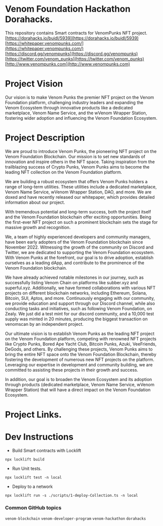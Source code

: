 # Venom Foundation Hackathon Dorahacks.

This repository contains Smart contracts for VenomPunks NFT project.
<br />
[https://dorahacks.io/buidl/5939](https://dorahacks.io/buidl/5939) <br /> [https://whitepaper.venompunks.com/](https://whitepaper.venompunks.com/)<br />[https://discord.gg/venompunks](https://discord.gg/venompunks)<br />[https://twitter.com/venom_punks](https://twitter.com/venom_punks)<br />[http://www.venompunks.com](http://www.venompunks.com)

# Project Vision

Our vision is to make Venom Punks the premier NFT project on the Venom Foundation platform, challenging industry leaders and expanding the Venom Ecosystem through innovative products like a dedicated marketplace, Venom Name Service, and the wVenom Wrapper Station, fostering wider adoption and influencing the Venom Foundation Ecosystem.

# Project Description

We are proud to introduce Venom Punks, the pioneering NFT project on the Venom Foundation Blockchain. Our mission is to set new standards of innovation and inspire others in the NFT space. Taking inspiration from the trailblazing success of Crypto Punks, Venom Punks aims to become the leading NFT collection on the Venom Foundation platform.

We are building a robust ecosystem that offers Venom Punks holders a range of long-term utilities. These utilities include a dedicated marketplace, Venom Name Service, wVenom Wrapper Station, DAO, and more. We are doxed and have recently released our whitepaper, which provides detailed information about our project.

With tremendous potential and long-term success, both the project itself and the Venom Foundation blockchain offer exciting opportunities. Being the first-ever NFT project on such a prominent blockchain sets the stage for massive growth and recognition.

We, a team of highly experienced developers and community managers, have been early adopters of the Venom Foundation blockchain since November 2022. Witnessing the growth of the community on Discord and Twitter, we are dedicated to supporting the Venom Foundation ecosystem. With Venom Punks at the forefront, our goal is to drive adoption, establish ourselves as a leading dApp, and contribute to the prominence of the Venom Foundation blockchain.

We have already achieved notable milestones in our journey, such as successfully listing Venom Chain on platforms like subber.xyz and superful.xyz. Additionally, we have formed collaborations with various NFT projects on different blockchain networks, including Ethereum, Solana, Bitcoin, SUI, Aptos, and more. Continuously engaging with our community, we provide education and support through our Discord channel, while also conducting tasks and initiatives, such as following Venom Foundation, on Zealy. We just did a test mint for our discord community, and a 10,000 test supply was minted in 20 minutes, producing the biggest transaction on venomscan by an independent project.

Our ultimate vision is to establish Venom Punks as the leading NFT project on the Venom Foundation platform, competing with renowned NFT projects like Crypto Punks, Bored Ape Yacht Club, Bitcoin Punks, Azuki, VeeFriends, DeGods, and others. By challenging these projects, Venom Punks aims to bring the entire NFT space onto the Venom Foundation Blockchain, thereby fostering the development of numerous new NFT projects on the platform. Leveraging our expertise in development and community building, we are committed to assisting these projects in their growth and success.

In addition, our goal is to broaden the Venom Ecosystem and its adoption through products (dedicated marketplace, Venom Name Service, wVenom Wrapper Station) that will have a direct impact on the Venom Foundation Ecosystem.

# Project Links.

# Dev Instructions

- Build Smart contracts with Locklift

```properties
npx locklift build
```

- Run Unit tests.

```properties
npx locklift test -n local
```

- Deploy to a network

```properties
npx locklift run -s ./scripts/1-deploy-Collection.ts -n local
```

### Common GitHub topics

`venom-blockchain` `venom-developer-program` `venom-hackathon` `dorahacks`
